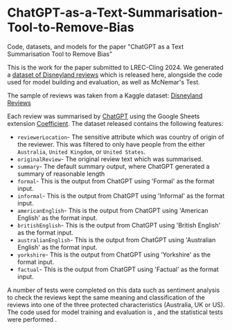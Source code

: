 # ChatGPT-as-a-Text-Summarisation-Tool-to-Remove-Bias
Code, datasets, and models for the paper "ChatGPT as a Text Summarisation Tool to Remove Bias"

This is the work for the paper submitted to LREC-Cling 2024. We generated a [dataset of Disneyland reviews](https://github.com/CharmaineBarker/ChatGPT-A-text-simplification-tool-as-an-application-for-removing-bias/blob/main/disneyReviewsSimplified.csv) which is released here, alongside the code used for model building and evaluation, as well as McNemar's Test.

The sample of reviews was taken from a Kaggle dataset: [Disneyland Reviews](https://www.kaggle.com/datasets/arushchillar/disneyland-reviews)

Each review was summarised by [ChatGPT](https://chat.openai.com/) using the Google Sheets extension [Coefficient](https://coefficient.io/). The dataset released contains the following features:

* `reviewerLocation`- The sensitive attribute which was country of origin of the reviewer. This was filtered to only have people from the either `Australia`, `United Kingdom`, or `United States`.
* `originalReview`- The original review text which was summarised.
* `summary`- The default summary output, where ChatGPT generated a summary of reasonable length
* `formal`- This is the output from ChatGPT using 'Formal' as the format input.
* `informal`- This is the output from ChatGPT using 'Informal' as the format input.
* `americanEnglish`- This is the output from ChatGPT using 'American English' as the format input.
* `britishEnglish`- This is the output from ChatGPT using 'British English' as the format input.
* `australianEnglish`- This is the output from ChatGPT using 'Australian English' as the format input.
* `yorkshire`- This is the output from ChatGPT using 'Yorkshire' as the format input.
* `factual`- This is the output from ChatGPT using 'Factual' as the format input.

A number of tests were completed on this data such as sentiment analysis to check the reviews kept the same meaning and classification of the reviews into one of the three protected characteristics (Australia, UK or US). The code used for model training and evaluation is , and the statistical tests were performed .
